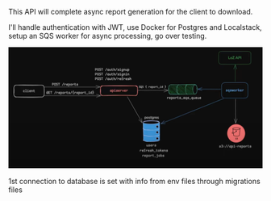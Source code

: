 This API will complete async report generation for the client to download.

I'll handle authentication with JWT, use Docker for Postgres and Localstack, setup an SQS worker for async processing, go over testing.

![alt text](image_2025-09-03_18-48-14.png)


1st connection to database is set with info from env files through migrations files


